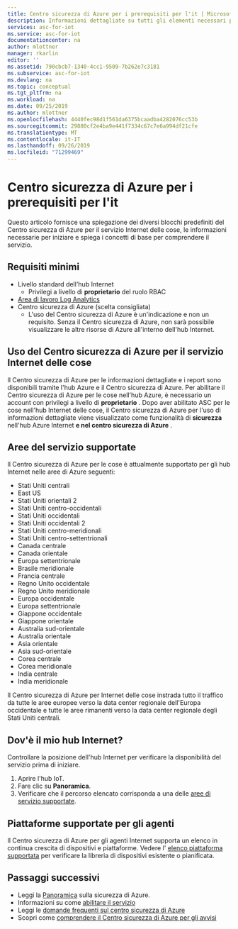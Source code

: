 ```yaml
---
title: Centro sicurezza di Azure per i prerequisiti per l'it | Microsoft Docs
description: Informazioni dettagliate su tutti gli elementi necessari per iniziare a usare il Centro sicurezza di Azure per i prerequisiti del servizio Internet.
services: asc-for-iot
ms.service: asc-for-iot
documentationcenter: na
author: mlottner
manager: rkarlin
editor: ''
ms.assetid: 790cbcb7-1340-4cc1-9509-7b262e7c3181
ms.subservice: asc-for-iot
ms.devlang: na
ms.topic: conceptual
ms.tgt_pltfrm: na
ms.workload: na
ms.date: 09/25/2019
ms.author: mlottner
ms.openlocfilehash: 4440fec98d1f561da6375bcaadba4282076cc53b
ms.sourcegitcommit: 29880cf2e4ba9e441f7334c67c7e6a994df21cfe
ms.translationtype: MT
ms.contentlocale: it-IT
ms.lasthandoff: 09/26/2019
ms.locfileid: "71299469"
---
```

# <a name="azure-security-center-for-iot-prerequisites"></a>Centro sicurezza di Azure per i prerequisiti per l'it

Questo articolo fornisce una spiegazione dei diversi blocchi predefiniti del Centro sicurezza di Azure per il servizio Internet delle cose, le informazioni necessarie per iniziare e spiega i concetti di base per comprendere il servizio. 

## <a name="minimum-requirements"></a>Requisiti minimi

- Livello standard dell'hub Internet
    - Privilegi a livello di **proprietario** del ruolo RBAC 
- [Area di lavoro Log Analytics](https://docs.microsoft.com/azure/azure-monitor/learn/quick-create-workspace) 
- Centro sicurezza di Azure (scelta consigliata)
    - L'uso del Centro sicurezza di Azure è un'indicazione e non un requisito. Senza il Centro sicurezza di Azure, non sarà possibile visualizzare le altre risorse di Azure all'interno dell'hub Internet. 
 
## <a name="working-with-azure-security-center-for-iot-service"></a>Uso del Centro sicurezza di Azure per il servizio Internet delle cose

Il Centro sicurezza di Azure per le informazioni dettagliate e i report sono disponibili tramite l'hub Azure e il Centro sicurezza di Azure. Per abilitare il Centro sicurezza di Azure per le cose nell'hub Azure, è necessario un account con privilegi a livello di **proprietario** . Dopo aver abilitato ASC per le cose nell'hub Internet delle cose, il Centro sicurezza di Azure per l'uso di informazioni dettagliate viene visualizzato come funzionalità di **sicurezza** nell'hub Azure Internet **e nel centro sicurezza di Azure** . 

## <a name="supported-service-regions"></a>Aree del servizio supportate 

Il Centro sicurezza di Azure per le cose è attualmente supportato per gli hub Internet nelle aree di Azure seguenti:
  - Stati Uniti centrali  
  - East US 
  - Stati Uniti orientali 2
  - Stati Uniti centro-occidentali
  - Stati Uniti occidentali
  - Stati Uniti occidentali 2
  - Stati Uniti centro-meridionali
  - Stati Uniti centro-settentrionali
  - Canada centrale
  - Canada orientale 
  - Europa settentrionale    
  - Brasile meridionale
  - Francia centrale  
  - Regno Unito occidentale 
  - Regno Unito meridionale
  - Europa occidentale 
  - Europa settentrionale 
  - Giappone occidentale  
  - Giappone orientale  
  - Australia sud-orientale
  - Australia orientale
  - Asia orientale   
  - Asia sud-orientale
  - Corea centrale
  - Corea meridionale 
  - India centrale
  - India meridionale

Il Centro sicurezza di Azure per Internet delle cose instrada tutto il traffico da tutte le aree europee verso la data center regionale dell'Europa occidentale e tutte le aree rimanenti verso la data center regionale degli Stati Uniti centrali.  
  
## <a name="wheres-my-iot-hub"></a>Dov'è il mio hub Internet?

Controllare la posizione dell'hub Internet per verificare la disponibilità del servizio prima di iniziare. 

1. Aprire l'hub IoT. 
2. Fare clic su **Panoramica**. 
3. Verificare che il percorso elencato corrisponda a una delle [aree di servizio supportate](#supported-service-regions). 


## <a name="supported-platforms-for-agents"></a>Piattaforme supportate per gli agenti 

Il Centro sicurezza di Azure per gli agenti Internet supporta un elenco in continua crescita di dispositivi e piattaforme. Vedere l' [elenco piattaforma supportata](how-to-deploy-agent.md) per verificare la libreria di dispositivi esistente o pianificata.  

## <a name="next-steps"></a>Passaggi successivi
- Leggi la [Panoramica](overview.md) sulla sicurezza di Azure.
- Informazioni su come [abilitare il servizio](quickstart-onboard-iot-hub.md)
- Leggi le [domande frequenti sul centro sicurezza di Azure](resources-frequently-asked-questions.md)
- Scopri come [comprendere il Centro sicurezza di Azure per gli avvisi](concept-security-alerts.md)
